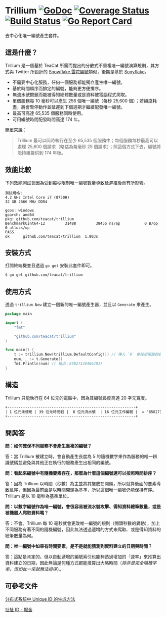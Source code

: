 # Trillium [![GoDoc](https://godoc.org/github.com/teacat/trillium?status.svg)](https://godoc.org/github.com/teacat/trillium) [![Coverage Status](https://coveralls.io/repos/github/teacat/trillium/badge.svg?branch=master)](https://coveralls.io/github/teacat/trillium?branch=master) [![Build Status](https://travis-ci.org/teacat/trillium.svg?branch=master)](https://travis-ci.org/teacat/trillium) [![Go Report Card](https://goreportcard.com/badge/github.com/teacat/trillium)](https://goreportcard.com/report/github.com/teacat/trillium)

去中心化唯一編號產生套件。

## 這是什麼？

Trillium 是一個基於 TeaCat 所需而提出的分散式不重複唯一編號演算規則，其方式與 Twitter 所設計的 [Snowflake 雪花編號](https://developer.twitter.com/en/docs/basics/twitter-ids.html)類似，後期是基於 [Sonyflake](https://github.com/sony/sonyflake)。

-   不需要中心化服務，任何一個服務都能獨立產生唯一編號。
-   基於時間順序而排定的編號，能夠更方便排序。
-   無流水號問題而能被得知總體數量或是資料被電腦程式爬取。
-   單個服務每 10 毫秒可以產生 256 個唯一編號（每秒 25,600 個）；若額度耗盡，將會暫停動作並延遲到下個週期才繼續配發唯一編號。
-   最高可高達 65,535 個服務同時使用。
-   可用編號時間配發時間高達 174 年。

簡單來說：

> Trillium 最可以同時執行在至少 65,535 個服務中；每個服務每秒最高可以處理 25,600 個請求（略估為每毫秒 25 個請求）；照這個方式下去，編號將能持續提供到 174 年後。

## 效能比較

下列效能測試會因為受到每秒限制唯一編號數量導致延遲推後而有所影響。

```
測試規格：
4.2 GHz Intel Core i7 (8750H)
32 GB 2666 MHz DDR4

goos: windows
goarch: amd64
pkg: github.com/teacat/trillium
BenchmarkUint64-12    	   31488	     38455 ns/op	       0 B/op	       0 allocs/op
PASS
ok  	github.com/teacat/trillium	1.803s
```

## 安裝方式

打開終端機並且透過 `go get` 安裝此套件即可。

```bash
$ go get github.com/teacat/trillium
```

## 使用方式

透過 `trillium.New` 建立一個新的唯一編號產生器，並且以 `Generate` 來產生。

```go
package main

import (
	"fmt"

	"github.com/teacat/trillium"
)

func main() {
	t := trillium.New(trillium.DefaultConfig()) // 傳入 `0` 會採用預設的起始日期，亦能自訂。
	num, _ := t.Generate()
	fmt.Println(num) // 輸出：858271384662017
}
```

## 構造

Trillium 只能執行在 64 位元的電腦中，因為其編號長度高達 20 字元寬度。

```txt
+----------------------------------------------------------+
| 1 位元未使用 | 39 位元時間戳 |  8 位元流水號  | 16 位元工作編號 |  = "858271384662017"
+----------------------------------------------------------+
```

## 問與答

**問：如何確保不同服務不會產生重複的編號？**

答：當 Trillium 被建立時，會自動產生長度為 5 的隨機數字來作為服務的唯一辨識號碼並避免與其他正在執行的服務產生出相同的編號。

**問：看起來編號中有隨機要素存在，那麼為什麼這個編號還可以按照時間排序？**

答：因為 Trillium 以時間（秒數）為主並將其擺放在開頭，所以就算後面的要素導致亂序，但因為最前面是以時間開頭為基準，所以這個唯一編號仍能保持有序。Trillium 是以 10 毫秒為基準單位。

**問：以數字編號作為唯一編號，會很容易被流水號攻擊、得知資料總筆數量，或是被機器人爬取資料嗎？**

答：不會。Trillium 每 10 毫秒就會更改唯一編號的規則（開頭秒數的異動），加上不同服務有著不同的隨機編號，因此無法透過遞增的方式來爬取、或是得知資料的總筆數量為何。

**問：唯一編號中如果有時間要素，是不是就能猜測到資料建立的日期與時間？**

答：這點是肯定的。但以自動遞增的編號索引也能夠透過增加的「速率」來推算出資料建立的日期，因此無論是何種方式都能推算出大略時間（_除非是完全隨機字串，但如此一來就無法排序_）。

## 可參考文件

[分布式系统中 Unique ID 的生成方法](https://darktea.github.io/notes/2013/12/08/Unique-ID)

[扯扯 ID - 掘金](https://juejin.im/post/593d0821128fe1006ae47e3c)
